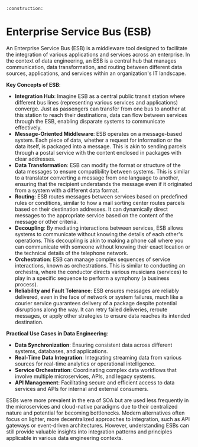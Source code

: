 ```admonish warning title="Page under construction"
:construction:
```

# Enterprise Service Bus (ESB)

An Enterprise Service Bus (ESB) is a middleware tool designed to facilitate the integration of various applications and services across an enterprise. In the context of data engineering, an ESB is a central hub that manages communication, data transformation, and routing between different data sources, applications, and services within an organization's IT landscape.

**Key Concepts of ESB**:

* **Integration Hub**: Imagine ESB as a central public transit station where different bus lines (representing various services and applications) converge. Just as passengers can transfer from one bus to another at this station to reach their destinations, data can flow between services through the ESB, enabling disparate systems to communicate effectively.
* **Message-Oriented Middleware**: ESB operates on a message-based system. Each piece of data, whether a request for information or the data itself, is packaged into a message. This is akin to sending parcels through a postal service with the content enclosed in packages with clear addresses.
* **Data Transformation**: ESB can modify the format or structure of the data messages to ensure compatibility between systems. This is similar to a translator converting a message from one language to another, ensuring that the recipient understands the message even if it originated from a system with a different data format.
* **Routing**: ESB routes messages between services based on predefined rules or conditions, similar to how a mail sorting center routes parcels based on their destination addresses. It can dynamically direct messages to the appropriate service based on the content of the message or other criteria.
* **Decoupling**: By mediating interactions between services, ESB allows systems to communicate without knowing the details of each other's operations. This decoupling is akin to making a phone call where you can communicate with someone without knowing their exact location or the technical details of the telephone network.
* **Orchestration**: ESB can manage complex sequences of service interactions, known as orchestrations. This is similar to conducting an orchestra, where the conductor directs various musicians (services) to play in a specific sequence to perform a symphony (a business process).
* **Reliability and Fault Tolerance**: ESB ensures messages are reliably delivered, even in the face of network or system failures, much like a courier service guarantees delivery of a package despite potential disruptions along the way. It can retry failed deliveries, reroute messages, or apply other strategies to ensure data reaches its intended destination.

**Practical Use Cases in Data Engineering**:

* **Data Synchronization**: Ensuring consistent data across different systems, databases, and applications.
* **Real-Time Data Integration**: Integrating streaming data from various sources for real-time analytics or operational intelligence.
* **Service Orchestration**: Coordinating complex data workflows that involve multiple microservices, APIs, and legacy systems.
* **API Management**: Facilitating secure and efficient access to data services and APIs for internal and external consumers.

ESBs were more prevalent in the era of SOA but are used less frequently in the microservices and cloud-native paradigms due to their centralized nature and potential for becoming bottlenecks. Modern alternatives often focus on lighter, more decentralized approaches to integration, such as API gateways or event-driven architectures. However, understanding ESBs can still provide valuable insights into integration patterns and principles applicable in various data engineering contexts.
